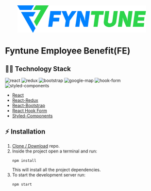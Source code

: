 
<p align="center">
    <img src="./public/assets/images/logo.png" alt="Company Logo" height="90px">
</p>

# Fyntune Employee Benefit(FE) 


## :man_technologist: Technology Stack
![react](https://img.shields.io/badge/frontend-react-61dafb?style=flat&logo=React)
![redux](https://img.shields.io/badge/state-redux-61dafb?style=flat&logo=Redux&color=ff69b4&logoColor=ff69b4)
![bootstrap](https://img.shields.io/badge/UI-bootstrap-61dafb?style=flat&logo=Bootstrap&color=b5afe2&logoColor=b5afe2)
![google-map](https://img.shields.io/badge/google-maps-61dafb?style=flat&logo=google-maps&color=658354&logoColor=658354)
![hook-form](https://img.shields.io/badge/form-hook_form-61dafb?style=flat&logo=Hugo&color=9f3fec&logoColor=9f3fec)
![styled-components](https://img.shields.io/badge/styling-styled_components-61dafb?style=flat&logo=styled-components&color=3f8dec&logoColor=3f8dec)


* [React](https://reactjs.org/)
* [React-Redux](https://github.com/reduxjs/react-redux)
* [React-Bootstrap](https://github.com/react-bootstrap/react-bootstrap)
* [React Hook Form](https://react-hook-form.com/)
* [Styled-Components](https://styled-components.com/)

<!-- 
## :hatching_chick: Prerequisites
* [node](https://nodejs.org/en/) >= 12.18.0
* npm >= 6.14.4
-->

## :zap: Installation

1. [Clone / Download](https://github.com/Fyntune/eb-frontend.git) repo.
2. Inside the project open a terminal and run:
    ```
    npm install
    ```
    This will install all the project dependencies.
3. To start the development server run:
    ```
    npm start
    ```
<!-- 
## Support

Show some :heart: and star the repo to support the project. Demo version:- http://ebfront.fynity.in/
-->
